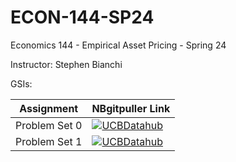 # ECON-144-SP24
Economics 144 - Empirical Asset Pricing - Spring 24

Instructor: Stephen Bianchi

GSIs:

| Assignment  | NBgitpuller Link  |  
|---|---|
| Problem Set 0  | [![UCBDatahub](https://img.shields.io/badge/Launch-UCB%20Datahub-blue.svg)](https://datahub.berkeley.edu/hub/user-redirect/git-pull?repo=https%3A%2F%2Fgithub.com%2Fds-modules%2FECON-144-SP24&urlpath=tree%2FECON-144-SP24%2Fps0%2Fps0.ipynb&branch=main)
| Problem Set 1  | [![UCBDatahub](https://img.shields.io/badge/Launch-UCB%20Datahub-blue.svg)](https://datahub.berkeley.edu/hub/user-redirect/git-pull?repo=https%3A%2F%2Fgithub.com%2Fds-modules%2FECON-144-SP24&urlpath=tree%2FECON-144-SP24%2Fps1%2Fps1.ipynb&branch=main)
